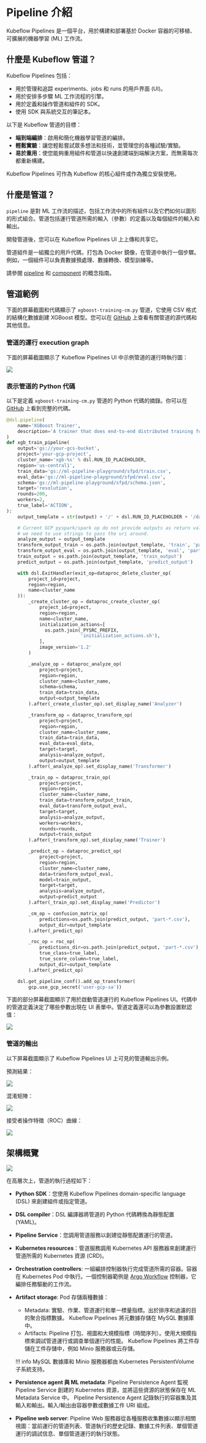 # Pipeline 介紹

Kubeflow Pipelines 是一個平台，用於構建和部署基於 Docker 容器的可移植、可擴展的機器學習 (ML) 工作流。

## 什麼是 Kubeflow 管道？

Kubeflow Pipelines 包括：

- 用於管理和追踪 experiments、jobs 和 runs 的用戶界面 (UI)。
- 用於安排多步驟 ML 工作流程的引擎。
- 用於定義和操作管道和組件的 SDK。
- 使用 SDK 與系統交互的筆記本。

以下是 Kubeflow 管道的目標：

- **端到端編排**：啟用和簡化機器學習管道的編排。
- **輕鬆實驗**：讓您輕鬆嘗試眾多想法和技術，並管理您的各種試驗/實驗。
- **易於重用**：使您能夠重用組件和管道以快速創建端到端解決方案，而無需每次都重新構建。

Kubeflow Pipelines 可作為 Kubeflow 的核心組件或作為獨立安裝使用。

## 什麼是管道？

`pipeline` 是對 ML 工作流的描述，包括工作流中的所有組件以及它們如何以圖形的形式組合。管道包括運行管道所需的輸入（參數）的定義以及每個組件的輸入和輸出。

開發管道後，您可以在 Kubeflow Pipelines UI 上上傳和共享它。

管道組件是一組獨立的用戶代碼，打包為 Docker 鏡像，在管道中執行一個步驟。例如，一個組件可以負責數據預處理、數據轉換、模型訓練等。

請參閱 [pipeline](https://www.kubeflow.org/docs/components/pipelines/concepts/pipeline/) 和 [component](https://www.kubeflow.org/docs/components/pipelines/concepts/component/) 的概念指南。

## 管道範例

下面的屏幕截圖和代碼顯示了 `xgboost-training-cm.py` 管道，它使用 CSV 格式的結構化數據創建 XGBoost 模型。您可以在 [GitHub](https://github.com/kubeflow/pipelines/tree/sdk/release-1.8/samples/core/xgboost_training_cm) 上查看有關管道的源代碼和其他信息。

### 管道的運行 execution graph

下面的屏幕截圖顯示了 Kubeflow Pipelines UI 中示例管道的運行時執行圖：

![](./assets/pipelines-xgboost-graph.png)

### 表示管道的 Python 代碼

以下是定義 `xgboost-training-cm.py` 管道的 Python 代碼的摘錄。你可以在 [GitHub](https://github.com/kubeflow/pipelines/tree/sdk/release-1.8/samples/core/xgboost_training_cm) 上看到完整的代碼。

```python
@dsl.pipeline(
    name='XGBoost Trainer',
    description='A trainer that does end-to-end distributed training for XGBoost models.'
)
def xgb_train_pipeline(
    output='gs://your-gcs-bucket',
    project='your-gcp-project',
    cluster_name='xgb-%s' % dsl.RUN_ID_PLACEHOLDER,
    region='us-central1',
    train_data='gs://ml-pipeline-playground/sfpd/train.csv',
    eval_data='gs://ml-pipeline-playground/sfpd/eval.csv',
    schema='gs://ml-pipeline-playground/sfpd/schema.json',
    target='resolution',
    rounds=200,
    workers=2,
    true_label='ACTION',
):
    output_template = str(output) + '/' + dsl.RUN_ID_PLACEHOLDER + '/data'

    # Current GCP pyspark/spark op do not provide outputs as return values, instead,
    # we need to use strings to pass the uri around.
    analyze_output = output_template
    transform_output_train = os.path.join(output_template, 'train', 'part-*')
    transform_output_eval = os.path.join(output_template, 'eval', 'part-*')
    train_output = os.path.join(output_template, 'train_output')
    predict_output = os.path.join(output_template, 'predict_output')

    with dsl.ExitHandler(exit_op=dataproc_delete_cluster_op(
        project_id=project,
        region=region,
        name=cluster_name
    )):
        _create_cluster_op = dataproc_create_cluster_op(
            project_id=project,
            region=region,
            name=cluster_name,
            initialization_actions=[
              os.path.join(_PYSRC_PREFIX,
                           'initialization_actions.sh'),
            ],
            image_version='1.2'
        )

        _analyze_op = dataproc_analyze_op(
            project=project,
            region=region,
            cluster_name=cluster_name,
            schema=schema,
            train_data=train_data,
            output=output_template
        ).after(_create_cluster_op).set_display_name('Analyzer')

        _transform_op = dataproc_transform_op(
            project=project,
            region=region,
            cluster_name=cluster_name,
            train_data=train_data,
            eval_data=eval_data,
            target=target,
            analysis=analyze_output,
            output=output_template
        ).after(_analyze_op).set_display_name('Transformer')

        _train_op = dataproc_train_op(
            project=project,
            region=region,
            cluster_name=cluster_name,
            train_data=transform_output_train,
            eval_data=transform_output_eval,
            target=target,
            analysis=analyze_output,
            workers=workers,
            rounds=rounds,
            output=train_output
        ).after(_transform_op).set_display_name('Trainer')

        _predict_op = dataproc_predict_op(
            project=project,
            region=region,
            cluster_name=cluster_name,
            data=transform_output_eval,
            model=train_output,
            target=target,
            analysis=analyze_output,
            output=predict_output
        ).after(_train_op).set_display_name('Predictor')

        _cm_op = confusion_matrix_op(
            predictions=os.path.join(predict_output, 'part-*.csv'),
            output_dir=output_template
        ).after(_predict_op)

        _roc_op = roc_op(
            predictions_dir=os.path.join(predict_output, 'part-*.csv'),
            true_class=true_label,
            true_score_column=true_label,
            output_dir=output_template
        ).after(_predict_op)

    dsl.get_pipeline_conf().add_op_transformer(
        gcp.use_gcp_secret('user-gcp-sa'))
```

下面的部分屏幕截圖顯示了用於啟動管道運行的 Kubeflow Pipelines UI。代碼中的管道定義決定了哪些參數出現在 UI 表單中。管道定義還可以為參數設置默認值：

![](./assets/pipelines-start-xgboost-run.png)

### 管道的輸出

以下屏幕截圖顯示了 Kubeflow Pipelines UI 上可見的管道輸出示例。

預測結果：

![](./assets/predict.png)

混淆矩陣：

![](./assets/cm.png)

接受者操作特徵（ROC）曲線：

![](./assets/roc.png)

## 架構概覽

![](./assets/pipelines-architecture.png)

在高層次上，管道的執行過程如下：

- **Python SDK**：您使用 Kubeflow Pipelines domain-specific language (DSL) 來創建組件或指定管道。

- **DSL compiler**：DSL 編譯器將管道的 Python 代碼轉換為靜態配置 (YAML)。

- **Pipeline Service**：您調用管道服務以創建從靜態配置運行的管道。

- **Kubernetes resources**：管道服務調用 Kubernetes API 服務器來創建運行管道所需的 Kubernetes 資源 (CRD)。

- **Orchestration controllers**: 一組編排控制器執行完成管道所需的容器。容器在 Kubernetes Pod 中執行。一個控制器範例是 [Argo Workflow](https://github.com/argoproj/argo-workflows) 控制器，它編排任務驅動的工作流。

- **Artifact storage**: Pod 存儲兩種數據：
    - Metadata: 實驗、作業、管道運行和單一標量指標。出於排序和過濾的目的聚合指標數據。 Kubeflow Pipelines 將元數據存儲在 MySQL 數據庫中。
    - Artifacts: Pipeline 打包、視圖和大規模指標（時間序列）。使用大規模指標來調試管道運行或調查單個運行的性能。 Kubeflow Pipelines 將工件存儲在工件存儲中，例如 Minio 服務器或云存儲。

    !!! info
        MySQL 數據庫和 Minio 服務器都由 Kubernetes PersistentVolume 子系統支持。

- **Persistence agent 與 ML metadata**: Pipeline Persistence Agent 監視 Pipeline Service 創建的 Kubernetes 資源，並將這些資源的狀態保存在 ML Metadata Service 中。 Pipeline Persistence Agent 記錄執行的容器集及其輸入和輸出。輸入/輸出由容器參數或數據工件 URI 組成。

- **Pipeline web server**: Pipeline Web 服務器從各種服務收集數據以顯示相關視圖：當前運行的管道列表、管道執行的歷史記錄、數據工件列表、單個管道運行的調試信息、單個管道運行的執行狀態。

